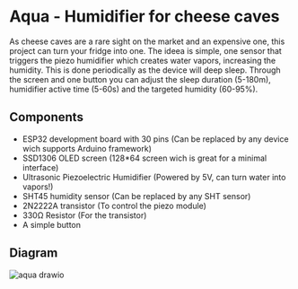 # Aqua - Humidifier for cheese caves
As cheese caves are a rare sight on the market and an expensive one, this project can turn your fridge into one.
The ideea is simple, one sensor that triggers the piezo humidifier which creates water vapors, increasing the humidity. This is done periodically as the device will deep sleep.
Through the screen and one button you can adjust the sleep duration (5-180m), humidifier active time (5-60s) and the targeted humidity (60-95%).

## Components
- ESP32 development board with 30 pins (Can be replaced by any device wich supports Arduino framework)
- SSD1306 OLED screen (128*64 screen wich is great for a minimal interface)
- Ultrasonic Piezoelectric Humidifier (Powered by 5V, can turn water into vapors!)
- SHT45 humidity sensor (Can be replaced by any SHT sensor)
- 2N2222A transistor (To control the piezo module)
- 330Ω Resistor (For the transistor)
- A simple button

## Diagram
![aqua drawio](https://github.com/tthcristi/aqua/assets/41587818/9e760300-1915-4d9d-958b-c9a72f60aad1)
